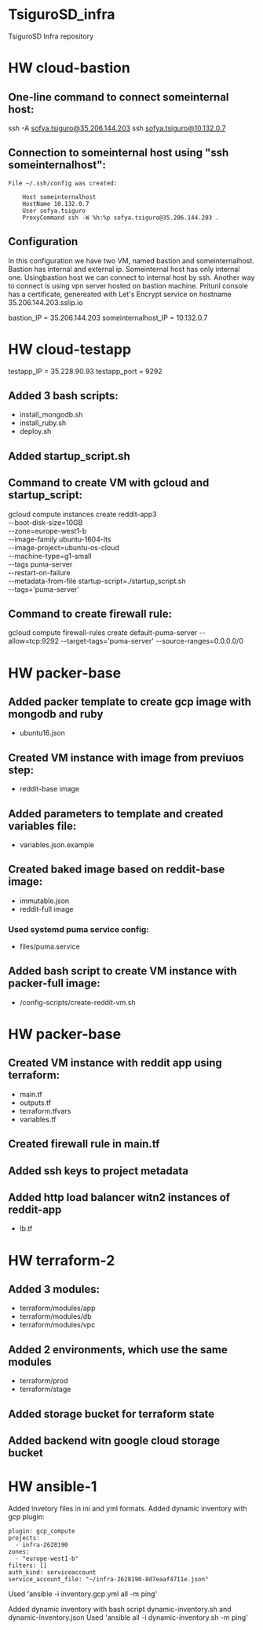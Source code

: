 # TsiguroSD_infra
TsiguroSD Infra repository

# HW cloud-bastion

## One-line command to connect someinternal host:
ssh -A  sofya.tsiguro@35.206.144.203 ssh sofya.tsiguro@10.132.0.7

## Connection to someinternal host using "ssh someinternalhost":
	File ~/.ssh/config was created:

		Host someinternalhost
		HostName 10.132.0.7
		User sofya.tsiguro
		ProxyCommand ssh -W %h:%p sofya.tsiguro@35.206.144.203 .

## Configuration

In this configuration we have two VM, named bastion and someinternalhost. Bastion has internal and external ip. Someinternal host has only internal one. Usingbastion host we can connect to internal host by ssh. Another way to connect is using vpn server hosted on bastion machine.
Pritunl console has a certificate, genereated with Let's Encrypt service on hostname 35.206.144.203.sslip.io

bastion_IP = 35.206.144.203
someinternalhost_IP = 10.132.0.7

# HW cloud-testapp

testapp_IP = 35.228.90.93
testapp_port = 9292

## Added 3 bash scripts:

 - install_mongodb.sh
 - install_ruby.sh
 - deploy.sh

## Added startup_script.sh

## Command to create VM with gcloud and startup_script:

gcloud compute instances create reddit-app3\
  --boot-disk-size=10GB \
  --zone=europe-west1-b \
  --image-family ubuntu-1604-lts \
  --image-project=ubuntu-os-cloud \
  --machine-type=g1-small \
  --tags puma-server \
  --restart-on-failure \
  --metadata-from-file startup-script=./startup_script.sh \
  --tags='puma-server'

## Command to create firewall rule:

gcloud compute firewall-rules create default-puma-server  --allow=tcp:9292 --target-tags='puma-server' --source-ranges=0.0.0.0/0

# HW packer-base

## Added packer template to create gcp image with mongodb and ruby

  - ubuntu16.json

## Created VM instance with image from previuos step:

  - reddit-base image

## Added parameters to template and created variables file:

  - variables.json.example

## Created baked image based on reddit-base image:

  - immutable.json
  - reddit-full image

### Used systemd puma service config:

  - files/puma.service

## Added bash script to create VM instance with packer-full image:

  - /config-scripts/create-reddit-vm.sh
  
# HW packer-base

## Created VM instance with reddit app using terraform:
 - main.tf
 - outputs.tf
 - terraform.tfvars
 - variables.tf
## Created firewall rule in main.tf
## Added ssh keys to project metadata
## Added http load balancer witn2 instances of reddit-app
 - lb.tf
 
  # HW terraform-2
  
  ## Added 3 modules:
  - terraform/modules/app
  - terraform/modules/db
  - terraform/modules/vpc
  
  ## Added 2 environments, which use the same modules
  - terraform/prod
  - terraform/stage
  
  ## Added storage bucket for terraform state
  
  ## Added backend witn google cloud storage bucket
  
  # HW ansible-1
   
   Added invetory files in ini and yml formats. 
   Added dynamic inventory with gcp plugin:
   

    plugin: gcp_compute
	projects:
	  - infra-2628190
	zones:
  	  - "europe-west1-b"
	filters: []
	auth_kind: serviceaccount
	service_account_file: "~/infra-2628190-8d7eaaf4711e.json"
	
   Used 'ansible -i inventory.gcp.yml all -m ping'
   
   Added dynamic inventory with bash script dynamic-inventory.sh and dynamic-inventory.json
   Used 'ansible all -i dynamic-inventory.sh -m ping'
  
